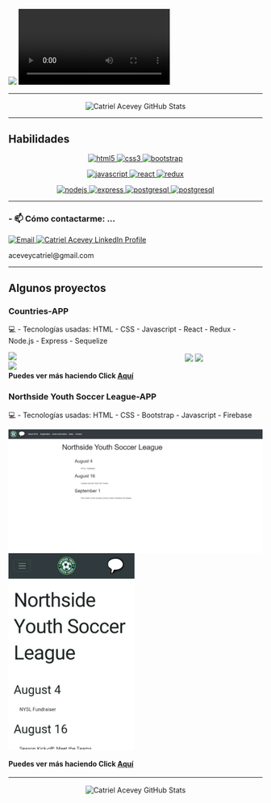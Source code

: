 ![](https://media-private.canva.com/Ut9mo/MAEzEcUt9mo/1/s2.png?X-Amz-Algorithm=AWS4-HMAC-SHA256&X-Amz-Credential=AKIAJWF6QO3UH4PAAJ6Q%2F20211220%2Fus-east-1%2Fs3%2Faws4_request&X-Amz-Date=20211220T034810Z&X-Amz-Expires=38109&X-Amz-Signature=287f4f5f25ba4c495e3519b5e63c51d6a4650e4f89c09d62485c5ed69fe03e8e&X-Amz-SignedHeaders=host&response-expires=Mon%2C%2020%20Dec%202021%2014%3A23%3A19%20GMT)
![](https://video-private-assets.canva.com/VAEznUqLEy0/v/b131c9845a.mp4?exp=1640504100000&cf-ck=eWy9jClWb2AsTNRAvyTi-HKcx2zb1VyUQe-GYmSg47c&cf-sig=046j4xxB5kG-fFdBxz1Z0XXeTljpnmhi8iRDL0X6KLY&cf-sig-kid=CO7cCjZ_YiI=&sig=fRCtcotJu5uKeirQbUdMmTv8CDhbc8Aldmc8_NfBhp8&sig-kid=GzFgFdhXD-Q=)

******

<p align="center">
    <img align="center" alt="Catriel Acevey GitHub Stats" src="https://github-readme-stats.vercel.app/api?username=Catriel-Acevey&show_icons=true&count_private=true" />
</p> 

******

## Habilidades 

<p width='40%' height="100%"align="center"> 
   <a href="https://www.w3.org/html/" target="_blank"> <img src="https://icongr.am/devicon/html5-original-wordmark.svg?size=40&color=currentColor" alt="html5"             width="50" height="50"/> </a>   
   <a href="https://www.w3schools.com/css/" target="_blank"> <img src="https://icongr.am/devicon/css3-original-wordmark.svg?size=40&color=currentColor" alt="css3"         width="50" height="50"/> </a>
   <a href="https://getbootstrap.com" target="_blank"> <img src="https://icongr.am/devicon/bootstrap-plain-wordmark.svg?size=40&color=currentColor" alt="bootstrap"             width="50" height="50"/> </a>    
 </p>
 <p width='40%' align="center">
   <a href="https://developer.mozilla.org/en-US/docs/Web/JavaScript" target="_blank">
      <img src="https://icongr.am/devicon/javascript-original.svg?size=40&color=currentColor" alt="javascript" width="50" height="50"/> </a>
   <a href="https://reactjs.org/" target="_blank"> <img src="https://icongr.am/devicon/react-original.svg?size=40&color=currentColor" alt="react"                 width="50" height="50"/> </a>
    <a href="https://es.redux.js.org/" target="_blank"> <img src="https://cdn.icon-icons.com/icons2/2415/PNG/512/redux_original_logo_icon_146365.png" alt="redux" width="50" height="50"/> 
    </a>

 </p>
 <p width='40%' align="center">    
   <a href="https://nodejs.org" target="_blank"> <img src="https://icongr.am/devicon/nodejs-original-wordmark.svg?size=40&color=currentColor" alt="nodejs"               width="50" height="50"/> </a>
   <a href="https://expressjs.com" target="_blank"> <img src="https://icongr.am/devicon/express-original-wordmark.svg?size=40&color=2ec539" alt="express"         width="50" height="50"/> </a>
   <a href="https://www.postgresql.org" target="_blank"> <img src="https://icongr.am/devicon/postgresql-original-wordmark.svg?size=40&color=2ec539"             alt="postgresql" width="50" height="50"/> </a>
   <a href="https://sequelize.org" target="_blank"> <img src="https://icongr.am/devicon/sequelize-original.svg?size=40&color=2ec539" alt="postgresql" width="50"               height="50"/> </a> 
 </p>

******

### - 📫 Cómo contactarme: ...
   <p>   
      <a align='right' href="mailto:aceveycatriel@gmail.com">
         <img alt="Email" src="https://www.vectorlogo.zone/logos/gmail/gmail-icon.svg" height="50" width="50"/>
      </a>  
      <a href="https://www.linkedin.com/in/catriel-acevey/">
         <img src="https://www.vectorlogo.zone/logos/linkedin/linkedin-icon.svg" alt="Catriel Acevey LinkedIn Profile" height="50" width="50">
      </a>
   </p>
   <p><label>aceveycatriel@gmail.com</label></p>

******

## Algunos proyectos 

### Countries-APP
💻 - Tecnologías usadas: HTML - CSS - Javascript - React - Redux - Node.js - Express - Sequelize

<img align="left" width= "350px" src='https://media-private.canva.com/h4F8w/MAEzZfh4F8w/1/s2.png?X-Amz-Algorithm=AWS4-HMAC-SHA256&X-Amz-Credential=AKIAJWF6QO3UH4PAAJ6Q%2F20211224%2Fus-east-1%2Fs3%2Faws4_request&X-Amz-Date=20211224T031322Z&X-Amz-Expires=18313&X-Amz-Signature=1d096aa2e27b36254598850a3214c947a718ef3bdf683ed2f9a3cf13c20f4b9e&X-Amz-SignedHeaders=host&response-expires=Fri%2C%2024%20Dec%202021%2008%3A18%3A35%20GMT' />
<img align="center" width= "350px" src='https://media-private.canva.com/usBwE/MAEzZYusBwE/1/s2.png?X-Amz-Algorithm=AWS4-HMAC-SHA256&X-Amz-Credential=AKIAJWF6QO3UH4PAAJ6Q%2F20211223%2Fus-east-1%2Fs3%2Faws4_request&X-Amz-Date=20211223T210827Z&X-Amz-Expires=41228&X-Amz-Signature=264b719f4e85a3347e560151e63dbbe6bda7d7ce06433ea5a091dacd6d4278b2&X-Amz-SignedHeaders=host&response-expires=Fri%2C%2024%20Dec%202021%2008%3A35%3A35%20GMT' />
<img align="left" width= "350px" src='https://media-private.canva.com/Q0_C4/MAEzZSQ0_C4/1/s2.png?X-Amz-Algorithm=AWS4-HMAC-SHA256&X-Amz-Credential=AKIAJWF6QO3UH4PAAJ6Q%2F20211223%2Fus-east-1%2Fs3%2Faws4_request&X-Amz-Date=20211223T173939Z&X-Amz-Expires=53232&X-Amz-Signature=916a70b03526a583ed26575db0dd177216d4030fc8283f2f755e9b5e7bb405e9&X-Amz-SignedHeaders=host&response-expires=Fri%2C%2024%20Dec%202021%2008%3A26%3A51%20GMT' />
<img align="center" width= "350px" src='https://media-private.canva.com/tSgqk/MAEzZatSgqk/1/s2.png?X-Amz-Algorithm=AWS4-HMAC-SHA256&X-Amz-Credential=AKIAJWF6QO3UH4PAAJ6Q%2F20211223%2Fus-east-1%2Fs3%2Faws4_request&X-Amz-Date=20211223T160419Z&X-Amz-Expires=60145&X-Amz-Signature=c345324c7ce60826d10c1d514a90b2838ce5876c9e2fa3074a48543a6e0be5b8&X-Amz-SignedHeaders=host&response-expires=Fri%2C%2024%20Dec%202021%2008%3A46%3A44%20GMT' />

#### Puedes ver más haciendo Click [Aquí](https://github.com/Catriel-Acevey/PI-Countries-main)

### Northside Youth Soccer League-APP
💻 - Tecnologías usadas: HTML - CSS - Bootstrap - Javascript - Firebase

<img align="center" width= "700px" src='https://github.com/Catriel-Acevey/NYSL/blob/main/preview/desktop-home.png?raw=true' />
<img align="center" width= "250px" src='https://github.com/Catriel-Acevey/NYSL/blob/main/preview/mobile-home.JPG?raw=true' />

#### Puedes ver más haciendo Click [Aquí](https://github.com/Catriel-Acevey/PI-Countries-main)

******

<p align="center">
    <img align="center" alt="Catriel Acevey GitHub Stats" src="https://github-readme-stats.vercel.app/api/top-langs/?username=Catriel-Acevey" />
</p>
